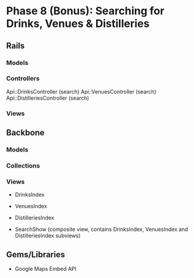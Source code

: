 # Phase 8 (Bonus): Searching for Drinks, Venues & Distilleries

## Rails
### Models

### Controllers
Api::DrinksController (search)
Api::VenuesController (search)
Api::DistilleriesController (search)


### Views

## Backbone
### Models

### Collections

### Views
* DrinksIndex
* VenuesIndex
* DistilleriesIndex

* SearchShow (composite view, contains DrinksIndex, VenuesIndex and DistilleriesIndex subviews)

## Gems/Libraries
* Google Maps Embed API
